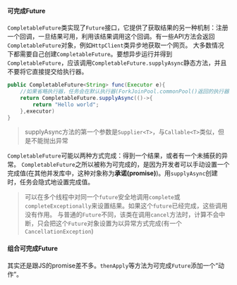 #### 可完成Future
`CompletableFuture`类实现了`Future`接口，它提供了获取结果的另一种机制：注册一个回调，一旦结果可用，利用该结果调用这个回调。有一些API方法会返回`CompletableFuture`对象，例如`HttpClient`类异步地获取一个网页。
大多数情况下都需要自己创建`CompletableFuture`。要想异步运行并得到`CompletableFuture`，应该调用`CompletableFuture.supplyAsync`静态方法，并且不要将它直接提交给执行器。
```java
public CompletableFuture<String> func(Executor e){
	//如果省略执行器，任务会在默认执行器(ForkJoinPool.commonPool()返回的执行器)上运行
	return CompletableFuture.supplyAsync(()->{
		return "Hello world";
	},executor)
}
```
>supplyAsync方法的第一个参数是`Supplier<T>`，与`Callable<T>`类似，但是不能抛出异常

`CompletableFuture`可能以两种方式完成：得到一个结果，或者有一个未捕获的异常。
`CompletableFuture`之所以被称为可完成的，是因为开发者可以手动设置一个完成值(在其他并发库中，这种对象称为**承诺(promise)**)。用`supplyAsync`创建时，任务会隐式地设置完成值。
>可以在多个线程中对同一个`future`安全地调用`complete`或`completeExceptionally`来设置结果。如果这个`future`已经完成，这些调用没有作用。
>与普通的`Future`不同，该类在调用`cancel`方法时，计算不会中断，只会把这个`Future`对象设置为以异常方式完成(有一个`CancellationException`)

#### 组合可完成Future
其实还是跟JS的promise差不多。`thenApply`等方法为可完成`Future`添加一个“动作”。
